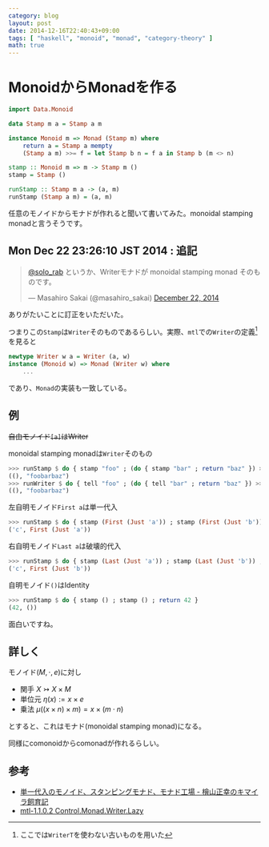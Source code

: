 ```yaml
---
category: blog
layout: post
date: 2014-12-16T22:40:43+09:00
tags: [ "haskell", "monoid", "monad", "category-theory" ]
math: true
---
```


# MonoidからMonadを作る

``` haskell
import Data.Monoid

data Stamp m a = Stamp a m

instance Monoid m => Monad (Stamp m) where
    return a = Stamp a mempty
    (Stamp a m) >>= f = let Stamp b n = f a in Stamp b (m <> n)

stamp :: Monoid m => m -> Stamp m ()
stamp = Stamp ()

runStamp :: Stamp m a -> (a, m)
runStamp (Stamp a m) = (a, m)
```

任意のモノイドからモナドが作れると聞いて書いてみた。monoidal stamping monadと言うそうです。

## <time>Mon Dec 22 23:26:10 JST 2014</time> : 追記

<blockquote class="twitter-tweet" data-conversation="none" lang="en"><p><a href="https://twitter.com/solo_rab">@solo_rab</a> というか、Writerモナドが monoidal stamping monad そのものです。</p>&mdash; Masahiro Sakai (@masahiro_sakai) <a href="https://twitter.com/masahiro_sakai/status/546970563453808640">December 22, 2014</a></blockquote><script async src="//platform.twitter.com/widgets.js" charset="utf-8"></script>

ありがたいことに訂正をいただいた。

つまりこの`Stamp`は`Writer`そのものであるらしい。実際、`mtl`での`Writer`の定義[^1]を見ると

``` haskell
newtype Writer w a = Writer (a, w)
instance (Monoid w) => Monad (Writer w) where
    ...
```

であり、`Monad`の実装も一致している。

<!-- more -->

## 例

<del>自由モノイド`[a]`はWriter</del>

monoidal stamping monadは`Writer`そのもの

``` haskell
>>> runStamp $ do { stamp "foo" ; (do { stamp "bar" ; return "baz" }) >>= stamp }
((), "foobarbaz")
>>> runWriter $ do { tell "foo" ; (do { tell "bar" ; return "baz" }) >>= tell }
((), "foobarbaz")
```

左自明モノイド`First a`は単一代入

``` haskell
>>> runStamp $ do { stamp (First (Just 'a')) ; stamp (First (Just 'b')) ; return 'c' }
('c', First (Just 'a'))
```

右自明モノイド`Last a`は破壊的代入

``` haskell
>>> runStamp $ do { stamp (Last (Just 'a')) ; stamp (Last (Just 'b')) ; return 'c' }
('c', First (Just 'b'))
```

自明モノイド`()`はIdentity

``` haskell
>>> runStamp $ do { stamp () ; stamp () ; return 42 }
(42, ())
```

面白いですね。

## 詳しく

モノイド$(M,\cdot,e)$に対し

-   関手 $X \rightarrowtail X \times M$
-   単位元 $\eta(x) := x \times e$
-   乗法 $\mu((x \times n) \times m) = x \times (m \cdot n)$

とすると、これはモナド(monoidal stamping monad)になる。

同様にcomonoidからcomonadが作れるらしい。


## 参考

-   [単一代入のモノイド、スタンピングモナド、モナド工場 - 檜山正幸のキマイラ飼育記](http://d.hatena.ne.jp/m-hiyama/20090701/1246410984)
-   [mtl-1.1.0.2 Control.Monad.Writer.Lazy](https://hackage.haskell.org/package/mtl-1.1.0.2/docs/Control-Monad-Writer-Lazy.html)

[^1]: ここでは`WriterT`を使わない古いものを用いた
